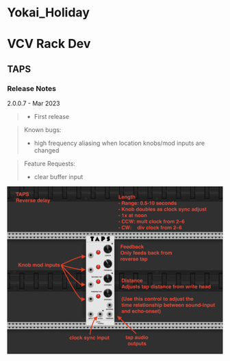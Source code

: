 # Yokai_Holiday
# VCV Rack Dev


## TAPS


### Release Notes

2.0.0.7 - Mar 2023

> - First release

> Known bugs:
> - high frequency aliasing when location knobs/mod inputs are changed

> Feature Requests:
> - clear buffer input


![alt text](https://raw.githubusercontent.com/demcanulty/Yokai_Holiday/main/res/Readme_illustrations/TAPS_documentation.png)